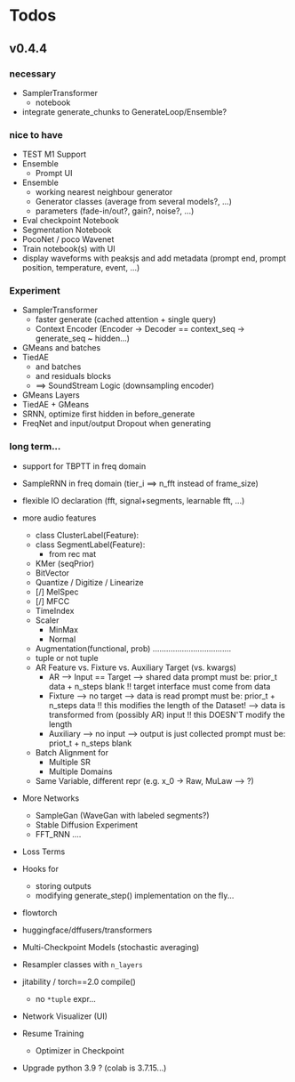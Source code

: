 # Todos

## v0.4.4

### necessary

- SamplerTransformer
    - notebook
- integrate generate_chunks to GenerateLoop/Ensemble?

### nice to have

- TEST M1 Support
- Ensemble
    - Prompt UI
- Ensemble
    - working nearest neighbour generator
    - Generator classes (average from several models?, ...)
    - parameters (fade-in/out?, gain?, noise?, ...)
- Eval checkpoint Notebook
- Segmentation Notebook
- PocoNet / poco Wavenet
- Train notebook(s) with UI
- display waveforms with peaksjs and add metadata (prompt end, prompt position, temperature, event, ...)


### Experiment

- SamplerTransformer
    - faster generate (cached attention + single query)
    - Context Encoder (Encoder -> Decoder == context_seq -> generate_seq ~ hidden...)
- GMeans and batches
- TiedAE 
    - and batches
    - and residuals blocks
    - ==> SoundStream Logic (downsampling encoder)
- GMeans Layers
- TiedAE + GMeans
- SRNN, optimize first hidden in before_generate
- FreqNet and input/output Dropout when generating


### long term...

- support for TBPTT in freq domain
- SampleRNN in freq domain (tier_i ==> n_fft instead of frame_size)
- flexible IO declaration (fft, signal+segments, learnable fft, ...)
- more audio features
    - class ClusterLabel(Feature):
    - class SegmentLabel(Feature):
        - from rec mat
    - KMer (seqPrior)
    - BitVector
    - Quantize / Digitize / Linearize
    - [/] MelSpec
    - [/] MFCC
    - TimeIndex
    - Scaler
        - MinMax
        - Normal
    - Augmentation(functional, prob)
    ...................................
    - tuple or not tuple
    - AR Feature vs. Fixture vs. Auxiliary Target (vs. kwargs)
        - AR --> Input == Target --> shared data
            prompt must be: prior_t data + n_steps blank
            !! target interface must come from data
        - Fixture --> no target 
            --> data is read
            prompt must be: prior_t + n_steps data
            !! this modifies the length of the Dataset!
            --> data is transformed from (possibly AR) input
            !! this DOESN'T modify the length
        - Auxiliary --> no input --> output is just collected
            prompt must be: priot_t + n_steps blank
    - Batch Alignment for
        - Multiple SR
        - Multiple Domains
    - Same Variable, different repr (e.g. x_0 -> Raw, MuLaw --> ?)

- More Networks
    - SampleGan (WaveGan with labeled segments?)
    - Stable Diffusion Experiment
    - FFT_RNN
    ....
- Loss Terms
- Hooks for
    - storing outputs
    - modifying generate_step() implementation on the fly...
- flowtorch
- huggingface/dffusers/transformers
- Multi-Checkpoint Models (stochastic averaging)
- Resampler classes with `n_layers`
- jitability / torch==2.0 compile()
    - no `*tuple` expr...
- Network Visualizer (UI)
- Resume Training
    - Optimizer in Checkpoint
- Upgrade python 3.9 ? (colab is 3.7.15...)

 